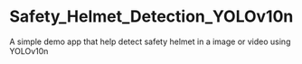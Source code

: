 # Safety_Helmet_Detection_YOLOv10n
A simple demo app that help detect safety helmet in a image or video using YOLOv10n

